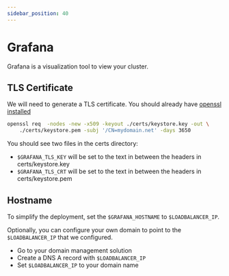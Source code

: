 ```yaml
---
sidebar_position: 40
---
```


# Grafana

Grafana is a visualization tool to view your cluster.

## TLS Certificate

We will need to generate a TLS certificate. You should already have [openssl installed](https://www.openssl.org/source/)

```bash
openssl req  -nodes -new -x509 -keyout ./certs/keystore.key -out \
    ./certs/keystore.pem -subj '/CN=mydomain.net' -days 3650
```

You should see two files in the certs directory:

- `$GRAFANA_TLS_KEY` will be set to the text in between the headers in certs/keystore.key
- `$GRAFANA_TLS_CRT` will be set to the text in between the headers in certs/keystore.pem

## Hostname

To simplify the deployment, set the `$GRAFANA_HOSTNAME` to `$LOADBALANCER_IP`.

Optionally, you can configure your own domain to point to the `$LOADBALANCER_IP` that we configured.

- Go to your domain management solution
- Create a DNS A record with `$LOADBALANCER_IP`
- Set `$LOADBALANCER_IP` to your domain name
